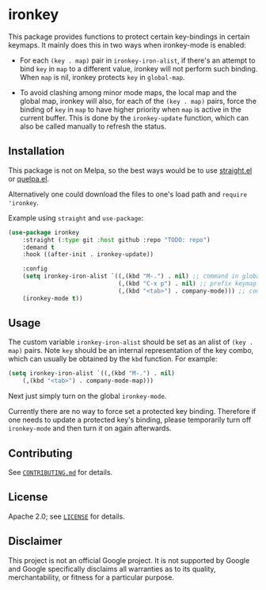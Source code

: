 # ironkey

This package provides functions to protect certain key-bindings in certain
keymaps. It mainly does this in two ways when ironkey-mode is enabled:

* For each `(key . map)` pair in `ironkey-iron-alist`, if there's an attempt to
  bind `key` in `map` to a different value, ironkey will not perform such binding.
  When `map` is nil, ironkey protects `key` in `global-map`.

* To avoid clashing among minor mode maps, the local map and the global map, ironkey
  will also, for each of the `(key . map)` pairs, force the binding of `key` in `map`
  to have higher priority when `map` is active in the current buffer.  This is
  done by the `ironkey-update` function, which can also be called manually to
  refresh the status.

## Installation

This package is not on Melpa, so the best ways would be to use
[straight.el](https://github.com/raxod502/straight.el) or
[quelpa.el](https://github.com/quelpa/quelpa).

Alternatively one could download the files to one's load path and `require 'ironkey`.

Example using `straight` and `use-package`:

```lisp
(use-package ironkey
    :straight (:type git :host github :repo "TODO: repo")
    :demand t
    :hook ((after-init . ironkey-update))

    :config
    (setq ironkey-iron-alist `((,(kbd "M-.") . nil) ;; command in global-map
                               (,(kbd "C-x p") . nil) ;; prefix keymap in global-map
                               (,(kbd "<tab>") . company-mode))) ;; command in minor mode map
    (ironkey-mode t))
```

## Usage

The custom variable `ironkey-iron-alist` should be set as an alist of `(key . map)`
pairs. Note `key` should be an internal representation of the key
combo, which can usually be obtained by the `kbd` function. For example:

```lisp
(setq ironkey-iron-alist `((,(kbd "M-.") . nil)
    (,(kbd "<tab>") . company-mode-map)))
```

Next just simply turn on the global `ironkey-mode`.

Currently there are no way to force set a protected key binding. Therefore if
one needs to update a protected key's binding, please temporarily turn off
`ironkey-mode` and then turn it on again afterwards.

## Contributing

See [`CONTRIBUTING.md`](CONTRIBUTING.md) for details.

## License

Apache 2.0; see [`LICENSE`](LICENSE) for details.

## Disclaimer

This project is not an official Google project. It is not supported by
Google and Google specifically disclaims all warranties as to its quality,
merchantability, or fitness for a particular purpose.
